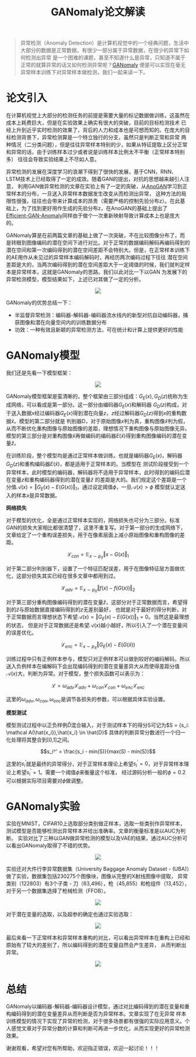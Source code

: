 ﻿---
layout: post
title: GANomaly论文解读
category: 技术
tags: [GAN,Anomaly]
description: 
---

> 异常检测（Anomaly Detection）是计算机视觉中的一个经典问题，生活中大部分的数据是正常数据，有很少一部分属于异常数据，在很少的异常下如何检测出异常
是一个困难的课题，甚至不知道什么是异常，只知道不属于正常的就算异常的话又如何检测异常呢？[GANomaly](https://arxiv.org/pdf/1805.06725.pdf)
便是可以实现在毫无异常样本训练下对异常样本做检测，我们一起来读一下。

# 论文引入 #

在计算机视觉上大部分的检测任务的前提是需要大量的标记数据做训练，这虽然在成本上耗费巨大，但是在实验效果上确实有很大的突破，目前的目标检测技术
已经上升到近乎实时检测的效果了，背后的人力和成本也是可想而知的。在庞大的目标检测背景下，异常检测算是一个特立独行的分支，虽然只是判断正常和异常
两种情况（二分类问题），但是往往异常样本特别的少，如果从特征提取上区分正常和异常的话，由于训练样本过少或者说是训练样本比例太不平衡（正常样本特别多）
往往会导致实验结果上不尽如人意。

异常检测的发展在深度学习的浪潮下得到了很快的发展，基于CNN，RNN、LSTM技术上已经取得了一定的成效。随着GAN的提出，对抗的思想越来越引人注意，
利用GAN做异常检测的文章在实验上有了一定的突破，从[AnoGAN](https://arxiv.org/pdf/1703.05921.pdf)学习到正常样本的分布，一旦送入异常样本数据发生改变从而检测出异常，
这种方法的局限性很强，往往也会带来计算成本的昂贵（需要严格的控制先验分布z）。在此基础上，为了找到更好用作生成的先验分布z，在AnoGAN的基础上提出了
[Efficient-GAN-Anomaly](https://arxiv.org/pdf/1802.06222.pdf)同样由于做个一次重新映射导致计算成本上也是庞大的。

GANomaly算是在前两篇文章的基础上做了一次突破，不在比较图像分布了，而是转眼到图像编码的潜在空间下进行对比。对于正常的数据编码解码再编码得到的
潜在空间和第一次编码得到的潜在空间差距不会特别大。但是，在正常样本训练下的AE用作从未见过的异常样本编码解码时，再经历两次编码过程下往往
潜在空间差距是大的，当两次编码得到的潜在空间差距大于一定阈值的时候，我们就判定样本是异常样本，这就是GANomaly的思路。我们以此对比一下以GAN
为发展下的异常检测模型，模型结果如下，上述已对其做了一定的分析。

<p align="center">
    <img src="/assets/img/Anomaly/GANomaly1.png">
</p>

GANomaly的优势总结一下：

- 半监督异常检测：编码器-解码器-编码器流水线内的新型对抗自动编码器，捕获图像和潜在向量空间内的训练数据分布
- 功效：一种有效且新颖的异常检测方法，可在统计和计算上提供更好的性能

# GANomaly模型 #

我们还是先看一下模型框架：

<p align="center">
    <img src="/assets/img/Anomaly/GANomaly2.png">
</p>

GANomaly模型框架是蛮清晰的，整个框架由三部分组成：$G_E(x),G_D(z)$统称为生成网络，可以看成是第一部分。这一部分由编码器$G_E(x)$和解码器
$G_D(z)$构成，对于送入数据$x$经过编码器$G_E(x)$得到潜在向量$z$，$z$经过解码器$G_D(z)$得到$x$的重构数据$\hat{x}$。模型的第二部分就是
判别器D，对于原始图像$x$判为真，重构图像$\hat{x}$判为假，从而不断优化重构图像与原始图像的差距，理想情况下重构图像与原始图像无异。
模型的第三部分是对重构图像$\hat{x}$再做编码的编码器$E(\hat{x})$得到重构图像编码的潜在变量$\hat{z}$。

在训练阶段，整个模型均是通过正常样本做训练。也就是编码器$G_E(x)$，解码器$G_D(z)$和重构编码器$E(\hat{x})$，都是适用于正常样本的。当模型在
测试阶段接受到一个异常样本，此时模型的编码器，解码器将不适用于异常样本，此时得到的编码后潜在变量$z$和重构编码器得到的潜在变量$\hat{z}$
的差距是大的。我们规定这个差距是一个分值$\mathcal A(x) = \Vert G_E(x) - E(G(x)) \Vert_1$，通过设定阈值$\phi$，一旦$\mathcal A(x) > \phi$
模型就认定送入的样本$x$是异常数据。

**网络损失**

对于模型的优化，全是通过正常样本实现的，网络损失也可分为三部分。标准GAN的损失大家相比都很清楚了，这里不重复写。对于第一部分的生成网络下，
文章给定了一个重构误差损失，用于在像素层面上减小原始图像和重构图像的差距。

$$\mathcal L_{con} = \mathbb E_{x \sim p_X} \Vert x - G(x) \Vert_1$$

对于第二部分判别器下，设置了一个特征匹配误差，用于在图像特征层方面做优化，这部分损失其实已经在很多文章中都用到过。

$$\mathcal L_{adv} = \mathbb E_{x \sim p_X} \Vert f(x) - f(G(x)) \Vert_2$$

对于第三部分重构图像编码得到的潜在变量$\hat{z}$，这部分对于正常数据而言，希望得到的$\hat{z}$与原始数据直接编码得到的$z$无差别最好，
也就是对于最好的得分判断，对于正常数据而言理想状态下希望$\mathcal A(x) = \Vert G_E(x) - E(G(x)) \Vert_1 = 0$。当然这是最理想的状态，
但是对于正常数据还是希望$\mathcal A(x)$越小越好，所以引入了一个潜在变量间的误差优化。

$$\mathcal L_{enc} = \mathbb E_{x \sim p_X} \Vert G_E(x) - E(G(\hat{x}))$$

训练过程中只有正例样本参与，模型只对正例样本可以做到较好的编码解码，所以送入负例样本在编解码下会出现编码得到的潜在变量差异大从而使得差距分值
$\mathcal A(x)$大，判断为异常。对于模型，整个损失函数可以表示为：

$$\mathcal L = \omega_{adv} \mathcal L_{adv} + \omega_{con} \mathcal L_{con} + \omega_{enc} \mathcal L_{enc}$$

这里的$\omega_{adv},\omega_{con},\omega_{enc}$是调节各损失的参数，可以根据具体实验设置。

**模型测试**

模型测试过程中以正负样例$\hat{D}$混合输入，对于测试样本下的得分S可记为$S = {s_i: \mathcal A(\hat{x_i}),\hat{x_i} \in \hat{D}$
具体的判断异常分数进行一个归一化处理将其整合到[0,1]之间。

$$s_i^' = \frac{s_i - min(S)}{max(S) - min(S)}$$

这里的$s_i^'$就是最终的异常得分，对于正常样本理论上希望$s_i^' = 0$，对于异常样本理论上希望$s_i^' = 1$。需要一个阈值$\phi$来衡量这个标准，
经过源码分析一般的$\phi = 0.2$可以根据实际项目需要对$\phi$做调整。

# GANomaly实验 #

实验在MNIST，CIFAR10上选取部分类别做正样本，选取一些类别作异常样本，测试模型是否能够检测出异常样本并给出准确率。文章的衡量标准是以AUC为判断。
实验对比了三种以GAN做异常检测的模型以及VAE的结果，通过AUC分析可以看出GANomaly取得了不错的优势。

<p align="center">
    <img src="/assets/img/Anomaly/GANomaly3.png">
</p>

实验还对大件行李异常数据集（University Baggage Anomaly Dataset - (UBA)）做了实验，数据集包括230275个图像块，图像从完整的X射线图像中提取，
异常类别（122803）有3个子类 - 刀（63,496），枪（45,855）和枪组件（13,452），对于另一个数据集选择了枪械检测（FFOB）。

<p align="center">
    <img src="/assets/img/Anomaly/GANomaly4.png">
</p>

对于潜在变量的选取，以及超参的确定也通过实验选取：

<p align="center">
    <img src="/assets/img/Anomaly/GANomaly5.png">
</p>

最后来看一下正常样本和异常样本重构的对比，可以看出异常样本在重构上已经和原始有了较大的差别了，所以编码得到的潜在变量自然会产生差异，
从而判断出异常。

<p align="center">
    <img src="/assets/img/Anomaly/GANomaly6.png">
</p>

# 总结 #

GANomaly以编码器-解码器-编码器设计模型，通过对比编码得到的潜在变量和重构编码得到的潜在变量差异从而判断是否为异常样本。文章实现了在无异常
样本训练模型的情况下实现了异常的检测，对于很多场景都有很强的实际应用意义。个人感觉文章对于异常分数的计算和判断可再进一步优化，从而实现更好的异常检测效果。

谢谢观看，希望对您有所帮助，欢迎指正错误，欢迎一起讨论！！！